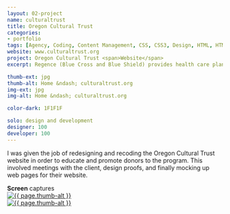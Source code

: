 ```yaml
---
layout: 02-project
name: culturaltrust
title: Oregon Cultural Trust
categories:
- portfolio
tags: [Agency, Coding, Content Management, CSS, CSS3, Design, HTML, HTML5, jQuery, PHP, Squishymedia, Web Design]
website: www.culturaltrust.org
project: Oregon Cultural Trust <span>Website</span>
excerpt: Regence (Blue Cross and Blue Shield) provides health care plans for Oregon, Utah, and Idaho. The web site provides resources for all visitors and allows members to administer their plans.

thumb-ext: jpg
thumb-alt: Home &ndash; culturaltrust.org
img-ext: jpg
img-alt: Home &ndash; culturaltrust.org

color-dark: 1F1F1F

solo: design and development
designer: 100
developer: 100
---
```

I was given the job of redesigning and recoding the Oregon Cultural Trust website in order to educate and promote donors to the program. This involved meetings with the client, design proofs, and finally mocking up web pages for their website.

<section class="cf">
  <span class="title--section"><b>Screen</b> captures</span>
  <div class="grid grid--guttersLarge grid-wrap thumb-grid">
    <div class="thumb grid-cell show-me animated">
      <a href="#" class="fluidbox">
        <img src="/images/portfolio/{{ page.name }}/{{ page.name }}-01.{{ page.img-ext }}" alt="{{ page.thumb-alt }}" class="img-responsive">
      </a>
    </div>
    <div class="thumb grid-cell show-me animated">
      <a href="#" class="fluidbox">
        <img src="/images/portfolio/{{ page.name }}/{{ page.name }}-02.{{ page.img-ext }}" alt="{{ page.thumb-alt }}" class="img-responsive">
      </a>
    </div>
  </div>
</section>
